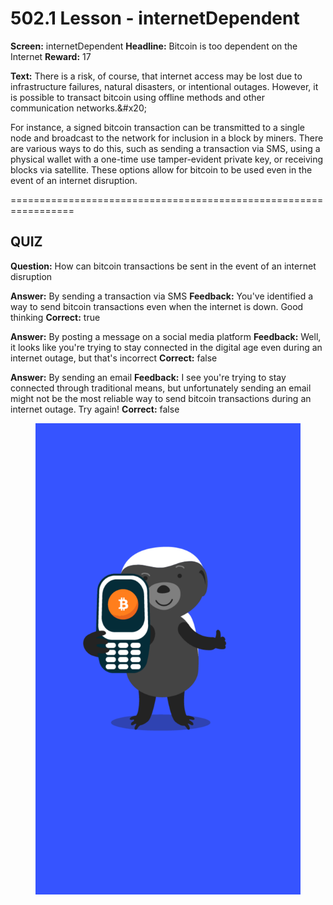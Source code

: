 # 502.1 Lesson - internetDependent

**Screen:** internetDependent
**Headline:** Bitcoin is too dependent on the Internet
**Reward:** 17

**Text:** There is a risk, of course, that internet access may be lost due to infrastructure failures, natural disasters, or intentional outages. However, it is possible to transact bitcoin using offline methods and other communication networks.&amp;#x20;

For instance, a signed bitcoin transaction can be transmitted to a single node and broadcast to the network for inclusion in a block by miners. There are various ways to do this, such as sending a transaction via SMS, using a physical wallet with a one-time use tamper-evident private key, or receiving blocks via satellite. These options allow for bitcoin to be used even in the event of an internet disruption.


=================================================================

## QUIZ

**Question:** How can bitcoin transactions be sent in the event of an internet disruption

**Answer:** By sending a transaction via SMS
**Feedback:** You&#x27;ve identified a way to send bitcoin transactions even when the internet is down. Good thinking
**Correct:** true

**Answer:** By posting a message on a social media platform
**Feedback:** Well, it looks like you&#x27;re trying to stay connected in the digital age even during an internet outage, but that&#x27;s incorrect
**Correct:** false

**Answer:** By sending an email
**Feedback:** I see you&#x27;re trying to stay connected through traditional means, but unfortunately sending an email might not be the most reliable way to send bitcoin transactions during an internet outage. Try again!
**Correct:** false


<figure><img src="../.gitbook/assets/502-01.png" alt=""><figcaption></figcaption></figure>

